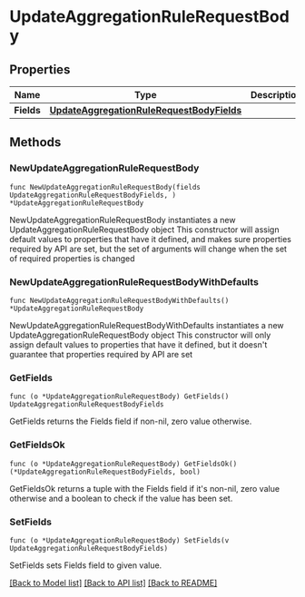 # UpdateAggregationRuleRequestBody

## Properties

Name | Type | Description | Notes
------------ | ------------- | ------------- | -------------
**Fields** | [**UpdateAggregationRuleRequestBodyFields**](UpdateAggregationRuleRequestBodyFields.md) |  | 

## Methods

### NewUpdateAggregationRuleRequestBody

`func NewUpdateAggregationRuleRequestBody(fields UpdateAggregationRuleRequestBodyFields, ) *UpdateAggregationRuleRequestBody`

NewUpdateAggregationRuleRequestBody instantiates a new UpdateAggregationRuleRequestBody object
This constructor will assign default values to properties that have it defined,
and makes sure properties required by API are set, but the set of arguments
will change when the set of required properties is changed

### NewUpdateAggregationRuleRequestBodyWithDefaults

`func NewUpdateAggregationRuleRequestBodyWithDefaults() *UpdateAggregationRuleRequestBody`

NewUpdateAggregationRuleRequestBodyWithDefaults instantiates a new UpdateAggregationRuleRequestBody object
This constructor will only assign default values to properties that have it defined,
but it doesn't guarantee that properties required by API are set

### GetFields

`func (o *UpdateAggregationRuleRequestBody) GetFields() UpdateAggregationRuleRequestBodyFields`

GetFields returns the Fields field if non-nil, zero value otherwise.

### GetFieldsOk

`func (o *UpdateAggregationRuleRequestBody) GetFieldsOk() (*UpdateAggregationRuleRequestBodyFields, bool)`

GetFieldsOk returns a tuple with the Fields field if it's non-nil, zero value otherwise
and a boolean to check if the value has been set.

### SetFields

`func (o *UpdateAggregationRuleRequestBody) SetFields(v UpdateAggregationRuleRequestBodyFields)`

SetFields sets Fields field to given value.



[[Back to Model list]](../README.md#documentation-for-models) [[Back to API list]](../README.md#documentation-for-api-endpoints) [[Back to README]](../README.md)


